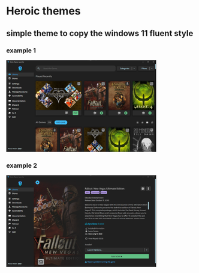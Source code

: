 ﻿# Heroic themes



## simple theme to copy the windows 11 fluent style

### example 1
<img src="https://github.com/The-Ducktor/heroicthemes/blob/main/fluent/fluent1.png?raw=true" alt="Fluent Theme" width="400" />

### example 2

<img src="https://github.com/The-Ducktor/heroicthemes/blob/main/fluent/fluent2.png?raw=true" alt="Fluent Theme" width="400" />
